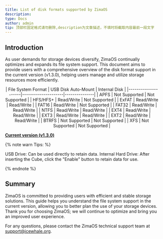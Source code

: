 ```yaml
---
title: List of disk formats supported by ZimaOS
description: 
type: Docs
author: admin
tip: 顶部栏固定格式请勿删除,description为文章描述，不填时将截取内容最前一段文字
---
```

## Introduction
As user demands for storage devices diversify, ZimaOS continually optimizes and expands its file system support. This document aims to provide users with a comprehensive overview of the disk format support in the current version (v1.3.0), helping users manage and utilize storage resources more efficiently.


<div style="text-align: center;">
| File System Format | USB Disk Auto-Mount | Internal Disk |
|---------------------|---------------------|---------------|
| APFS               | Not Supported      | Not Supported |
| HFS/HFS+           | Read/Write         | Not Supported |
| ExFAT              | Read/Write         | Read/Write    |
| FAT16              | Read/Write         | Not Supported |
| FAT32              | Read/Write         | Read/Write    |
| NTFS               | Read/Write         | Read/Write    |
| EXT4               | Read/Write         | Read/Write    |
| EXT3               | Read/Write         | Read/Write    |
| EXT2               | Read/Write         | Read/Write    |
| BTRFS              | Not Supported      | Not Supported |
| XFS                | Not Supported      | Not Supported |
</div>


**<u>Current version (v1.3.0)</u>**

{% note warn Tips: %}

USB Drive: Can be used directly to retain data.
Internal Hard Drive: After inserting the Cube, click the "Enable" button to retain data for use.

{% endnote %}


## Summary
ZimaOS is committed to providing users with efficient and stable storage solutions. This guide helps you understand the file system support in the current version, allowing you to better plan the use of your storage devices. Thank you for choosing ZimaOS; we will continue to optimize and bring you an improved user experience.

For any questions, please contact the ZimaOS technical support team at support@icewhale.org.